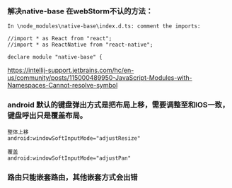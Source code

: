### 解决native-base 在webStorm不认的方法：
````
In \node_modules\native-base\index.d.ts: comment the imports:

//import * as React from "react";
//import * as ReactNative from "react-native";

declare module "native-base" {

````


https://intellij-support.jetbrains.com/hc/en-us/community/posts/115000489950-JavaScript-Modules-with-Namespaces-Cannot-resolve-symbol


### android 默认的键盘弹出方式是把布局上移，需要调整至和IOS一致，键盘呼出只是覆盖布局。
```
整体上移
android:windowSoftInputMode="adjustResize"

覆盖
android:windowSoftInputMode="adjustPan"

```


### 路由只能嵌套路由，其他嵌套方式会出错
